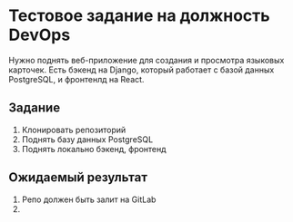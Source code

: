 # Тестовое задание на должность DevOps

Нужно поднять веб-приложение для создания и просмотра языковых карточек.
Есть бэкенд на Django, который работает с базой данных PostgreSQL, и фронтенлд на React.

## Задание

1. Клонировать репозиторий
2. Поднять базу данных PostgreSQL
3. Поднять локально бэкенд, фронтенд

## Ожидаемый результат

1. Репо должен быть залит на GitLab
2. 